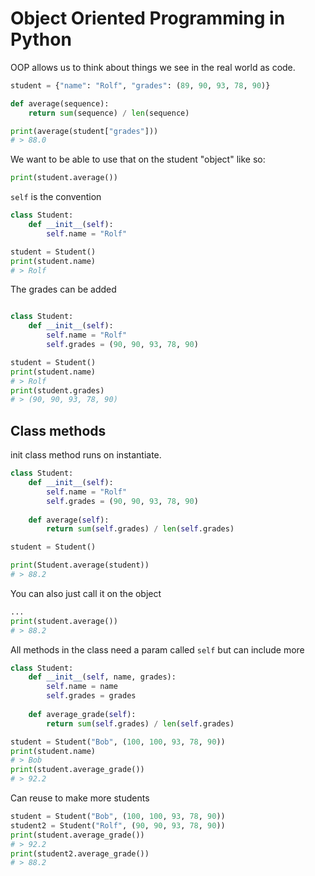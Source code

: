 # Object Oriented Programming in Python

OOP allows us to think about things we see in the real world as code.

```py
student = {"name": "Rolf", "grades": (89, 90, 93, 78, 90)}

def average(sequence):
    return sum(sequence) / len(sequence)

print(average(student["grades"]))
# > 88.0
```

We want to be able to use that on the student "object" like so:

```py
print(student.average())
```

`self` is the convention

```py
class Student:
    def __init__(self):
        self.name = "Rolf"

student = Student()
print(student.name)
# > Rolf
```

The grades can be added

```py

class Student:
    def __init__(self):
        self.name = "Rolf"
        self.grades = (90, 90, 93, 78, 90)

student = Student()
print(student.name)
# > Rolf
print(student.grades)
# > (90, 90, 93, 78, 90)

```

## Class methods

init class method runs on instantiate.

```py
class Student:
    def __init__(self):
        self.name = "Rolf"
        self.grades = (90, 90, 93, 78, 90)
    
    def average(self):
        return sum(self.grades) / len(self.grades)

student = Student()

print(Student.average(student))
# > 88.2
```

You can also just call it on the object

```python
...
print(student.average())
# > 88.2
```

All methods in the class need a param called `self` but can include more

```py
class Student:
    def __init__(self, name, grades):
        self.name = name
        self.grades = grades
    
    def average_grade(self):
        return sum(self.grades) / len(self.grades)

student = Student("Bob", (100, 100, 93, 78, 90))
print(student.name)
# > Bob
print(student.average_grade())
# > 92.2
```

Can reuse to make more students

```py
student = Student("Bob", (100, 100, 93, 78, 90))
student2 = Student("Rolf", (90, 90, 93, 78, 90))
print(student.average_grade())
# > 92.2
print(student2.average_grade())
# > 88.2
```
